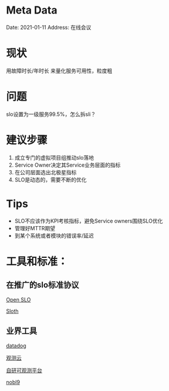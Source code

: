 # Meta Data
Date: 2021-01-11 
Address: 在线会议

# 现状
用故障时长/年时长 来量化服务可用性，粒度粗

# 问题
slo设置为一级服务99.5%，怎么拆sli？

# 建议步骤
1. 成立专门的虚拟项目组推动slo落地
2. Service Owner决定其Service业务层面的指标
3. 在公司层面选出北极星指标
4. SLO是动态的，需要不断的优化

# Tips
* SLO不应该作为KPI考核指标，避免Service owners围绕SLO优化
* 管理好MTTR期望
* 到某个系统或者模块的错误率/延迟

# 工具和标准：
## 在推广的slo标准协议
[Open SLO](https://openslo.com/)

[Sloth](https://sloth.dev)

## 业界工具
[datadog](https://www.datadoghq.com/)

[观测云](https://www.guance.com/)

[自研可观测平台](https://opentelemetry.io/docs/concepts/what-is-opentelemetry/)

[nobl9](https://nobl9.com/)
